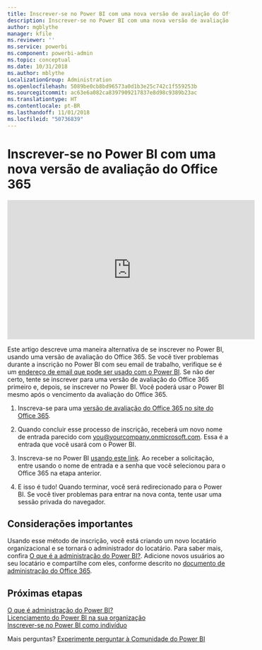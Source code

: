 ```yaml
---
title: Inscrever-se no Power BI com uma nova versão de avaliação do Office 365
description: Inscrever-se no Power BI com uma nova versão de avaliação do Office 365
author: mgblythe
manager: kfile
ms.reviewer: ''
ms.service: powerbi
ms.component: powerbi-admin
ms.topic: conceptual
ms.date: 10/31/2018
ms.author: mblythe
LocalizationGroup: Administration
ms.openlocfilehash: 5089be0cb8bd96573a0d1b3e25c742c1f559253b
ms.sourcegitcommit: ac63e6a082ca8397909217837e8d98c9389b23ac
ms.translationtype: HT
ms.contentlocale: pt-BR
ms.lasthandoff: 11/01/2018
ms.locfileid: "50736839"
---
```

# <a name="signing-up-for-power-bi-with-a-new-office-365-trial"></a>Inscrever-se no Power BI com uma nova versão de avaliação do Office 365

<iframe width="560" height="315" src="https://www.youtube.com/embed/gbSuFST-Nx4?showinfo=0" frameborder="0" allowfullscreen></iframe>

Este artigo descreve uma maneira alternativa de se inscrever no Power BI, usando uma versão de avaliação do Office 365. Se você tiver problemas durante a inscrição no Power BI com seu email de trabalho, verifique se é um [endereço de email que pode ser usado com o Power BI](service-self-service-signup-for-power-bi.md#what-email-address-can-be-used-with-power-bi). Se não der certo, tente se inscrever para uma versão de avaliação do Office 365 primeiro e, depois, se inscrever no Power BI. Você poderá usar o Power BI mesmo após o vencimento da avaliação do Office 365.

1. Inscreva-se para uma [versão de avaliação do Office 365 no site do Office 365](https://go.microsoft.com/fwlink/p/?LinkID=403802).

1. Quando concluir esse processo de inscrição, receberá um novo nome de entrada parecido com you@yourcompany.onmicrosoft.com. Essa é a entrada que você usará com o Power BI.

1. Inscreva-se no Power BI [usando este link](https://portal.office.com/Start/Confirm?Sku=a403ebcc-fae0-4ca2-8c8c-7a907fd6c235&ru=https%3A%2F%2Fapp.powerbi.com%3FredirectedFromSignup%3D1%26noSignUpCheck%3D1). Ao receber a solicitação, entre usando o nome de entrada e a senha que você selecionou para o Office 365 na etapa anterior.

1. E isso é tudo! Quando terminar, você será redirecionado para o Power BI. Se você tiver problemas para entrar na nova conta, tente usar uma sessão privada do navegador.

## <a name="important-considerations"></a>Considerações importantes

Usando esse método de inscrição, você está criando um novo locatário organizacional e se tornará o administrador do locatário. Para saber mais, confira [O que é a administração do Power BI?](service-admin-administering-power-bi-in-your-organization.md). Adicione novos usuários ao seu locatário e compartilhe com eles, conforme descrito no [documento de administração do Office 365](https://support.office.com/en-sg/article/Add-users-individually-to-Office-365---Admin-Help-1970f7d6-03b5-442f-b385-5880b9c256ec?ui=en-US&rs=en-SG&ad=SG).

## <a name="next-steps"></a>Próximas etapas

[O que é administração do Power BI?](service-admin-administering-power-bi-in-your-organization.md)  
[Licenciamento do Power BI na sua organização](service-admin-licensing-organization.md)  
[Inscrever-se no Power BI como indivíduo](service-self-service-signup-for-power-bi.md)

Mais perguntas? [Experimente perguntar à Comunidade do Power BI](http://community.powerbi.com/)
